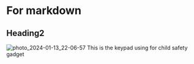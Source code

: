 # For markdown
## Heading2
![photo_2024-01-13_22-06-57](https://github.com/annmonrajijames/OLD_Child_safety_gadget/assets/84982756/2a81d89b-7f30-493b-86af-5fffa161160e)
This is the keypad using for child safety gadget
